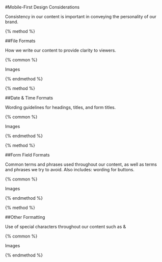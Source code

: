 #Mobile-First Design Considerations

Consistency in our content is important in conveying the personality of our brand.

{% method %}

##File Formats

How we write our content to provide clarity to viewers.

{% common %}

Images

{% endmethod %}

{% method %}

##Date & Time Formats

Wording guidelines for headings, titles, and form titles.

{% common %}

Images

{% endmethod %}

{% method %}

##Form Field Formats

Common terms and phrases used throughout our content, as well as terms and phrases we try to avoid. Also includes: wording for buttons.

{% common %}

Images

{% endmethod %}

{% method %}

##Other Formatting

Use of special characters throughout our content such as &

{% common %}

Images

{% endmethod %}